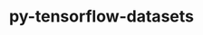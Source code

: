 ---
title: "py-tensorflow-datasets"
layout: cache
categories: [package, develop]
meta: {"compilers": ["gcc@=13.2.0"], "num_specs": 14, "num_specs_by_stack": {"ml-linux-aarch64-cpu": 6, "ml-linux-aarch64-cuda": 4, "ml-linux-x86_64-cpu": 6, "ml-linux-x86_64-cuda": 6, "ml-linux-x86_64-rocm": 6, "root": 14}, "oss": ["ubuntu24.04"], "platforms": ["linux"], "stacks": ["ml-linux-aarch64-cpu", "ml-linux-aarch64-cuda", "ml-linux-x86_64-cpu", "ml-linux-x86_64-cuda", "ml-linux-x86_64-rocm", "root"], "targets": ["aarch64", "x86_64_v3"], "versions": ["4.4.0"]}
spec_details: [{"compiler": "gcc@=13.2.0", "hash": "ak43dqo7jqhb2lgnf65rebctibgebz32", "os": "ubuntu24.04", "platform": "linux", "size": "-", "stacks": ["ml-linux-x86_64-cpu", "ml-linux-x86_64-cuda", "ml-linux-x86_64-rocm", "root"], "target": "x86_64_v3", "variants": ["build_system=python_pip"], "versions": ["4.4.0"]}, {"compiler": "gcc@=13.2.0", "hash": "az26toj6bufmuoygb4kxnxlo7v3go3e2", "os": "ubuntu24.04", "platform": "linux", "size": "-", "stacks": ["ml-linux-x86_64-cpu", "ml-linux-x86_64-cuda", "ml-linux-x86_64-rocm", "root"], "target": "x86_64_v3", "variants": ["build_system=python_pip"], "versions": ["4.4.0"]}, {"compiler": "gcc@=13.2.0", "hash": "bxdwsq3tdgmmvgc4tkmqnnoo44kvhtaq", "os": "ubuntu24.04", "platform": "linux", "size": "-", "stacks": ["root"], "target": "aarch64", "variants": ["build_system=python_pip"], "versions": ["4.4.0"]}, {"compiler": "gcc@=13.2.0", "hash": "ctvxzqefgwrpfjqbvae4c53ydvjgsfr6", "os": "ubuntu24.04", "platform": "linux", "size": "-", "stacks": ["root"], "target": "x86_64_v3", "variants": ["build_system=python_pip"], "versions": ["4.4.0"]}, {"compiler": "gcc@=13.2.0", "hash": "e7xjpsehey2iglrceoyi7g2hp3ek36jy", "os": "ubuntu24.04", "platform": "linux", "size": "-", "stacks": ["ml-linux-x86_64-cpu", "ml-linux-x86_64-cuda", "ml-linux-x86_64-rocm", "root"], "target": "x86_64_v3", "variants": ["build_system=python_pip"], "versions": ["4.4.0"]}, {"compiler": "gcc@=13.2.0", "hash": "kpofejarlfirek4iuget7bxvcwbbdk4g", "os": "ubuntu24.04", "platform": "linux", "size": "-", "stacks": ["ml-linux-aarch64-cpu", "ml-linux-aarch64-cuda", "root"], "target": "aarch64", "variants": ["build_system=python_pip"], "versions": ["4.4.0"]}, {"compiler": "gcc@=13.2.0", "hash": "lcpege63dktsg3lrmxggbz5akwzrslmf", "os": "ubuntu24.04", "platform": "linux", "size": "-", "stacks": ["ml-linux-aarch64-cpu", "ml-linux-aarch64-cuda", "root"], "target": "aarch64", "variants": ["build_system=python_pip"], "versions": ["4.4.0"]}, {"compiler": "gcc@=13.2.0", "hash": "ld46ynimugn6vgjeh5m3sprq6k73b4wu", "os": "ubuntu24.04", "platform": "linux", "size": "-", "stacks": ["ml-linux-aarch64-cpu", "root"], "target": "aarch64", "variants": ["build_system=python_pip"], "versions": ["4.4.0"]}, {"compiler": "gcc@=13.2.0", "hash": "lghoihdzbysbedn2pdm4etemk2r7bh2d", "os": "ubuntu24.04", "platform": "linux", "size": "-", "stacks": ["ml-linux-aarch64-cpu", "ml-linux-aarch64-cuda", "root"], "target": "aarch64", "variants": ["build_system=python_pip"], "versions": ["4.4.0"]}, {"compiler": "gcc@=13.2.0", "hash": "mwlpkjcduqyxxinbv4gvm2mwyra2nvlb", "os": "ubuntu24.04", "platform": "linux", "size": "-", "stacks": ["ml-linux-x86_64-cpu", "ml-linux-x86_64-cuda", "ml-linux-x86_64-rocm", "root"], "target": "x86_64_v3", "variants": ["build_system=python_pip"], "versions": ["4.4.0"]}, {"compiler": "gcc@=13.2.0", "hash": "qq2e65x55psyoqg4pjpmvuoz7nb4ht6l", "os": "ubuntu24.04", "platform": "linux", "size": "-", "stacks": ["ml-linux-x86_64-cpu", "ml-linux-x86_64-cuda", "ml-linux-x86_64-rocm", "root"], "target": "x86_64_v3", "variants": ["build_system=python_pip"], "versions": ["4.4.0"]}, {"compiler": "gcc@=13.2.0", "hash": "tlrubri5cntrgcjxwxxa4zbcmz5lzw2h", "os": "ubuntu24.04", "platform": "linux", "size": "-", "stacks": ["ml-linux-x86_64-cpu", "ml-linux-x86_64-cuda", "ml-linux-x86_64-rocm", "root"], "target": "x86_64_v3", "variants": ["build_system=python_pip"], "versions": ["4.4.0"]}, {"compiler": "gcc@=13.2.0", "hash": "u3dmlzfxt5shdj7kmxnwgepvwjjvq2jx", "os": "ubuntu24.04", "platform": "linux", "size": "-", "stacks": ["ml-linux-aarch64-cpu", "ml-linux-aarch64-cuda", "root"], "target": "aarch64", "variants": ["build_system=python_pip"], "versions": ["4.4.0"]}, {"compiler": "gcc@=13.2.0", "hash": "wja4sr3ouakxujdflrtarzskrqpugoic", "os": "ubuntu24.04", "platform": "linux", "size": "-", "stacks": ["ml-linux-aarch64-cpu", "root"], "target": "aarch64", "variants": ["build_system=python_pip"], "versions": ["4.4.0"]}]
---